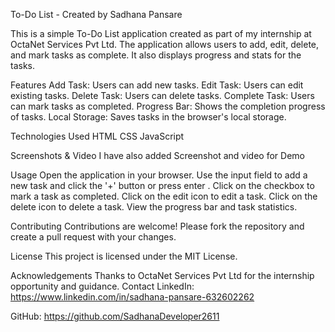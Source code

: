 To-Do List - Created by Sadhana Pansare

This is a simple To-Do List application created as part of my internship at OctaNet Services Pvt Ltd.
The application allows users to add, edit, delete, and mark tasks as complete. It also displays progress and stats for the tasks.

Features
Add Task: Users can add new tasks.
Edit Task: Users can edit existing tasks.
Delete Task: Users can delete tasks.
Complete Task: Users can mark tasks as completed.
Progress Bar: Shows the completion progress of tasks.
Local Storage: Saves tasks in the browser's local storage.

Technologies Used
HTML
CSS
JavaScript

Screenshots & Video
I have also added Screenshot and video for Demo

Usage
Open the application in your browser.
Use the input field to add a new task and click the '+' button or press enter .
Click on the checkbox to mark a task as completed.
Click on the edit icon to edit a task.
Click on the delete icon to delete a task.
View the progress bar and task statistics.

Contributing
Contributions are welcome! Please fork the repository and create a pull request with your changes.

License
This project is licensed under the MIT License.

Acknowledgements
Thanks to OctaNet Services Pvt Ltd for the internship opportunity and guidance.
Contact
LinkedIn: https://www.linkedin.com/in/sadhana-pansare-632602262

GitHub: https://github.com/SadhanaDeveloper2611
